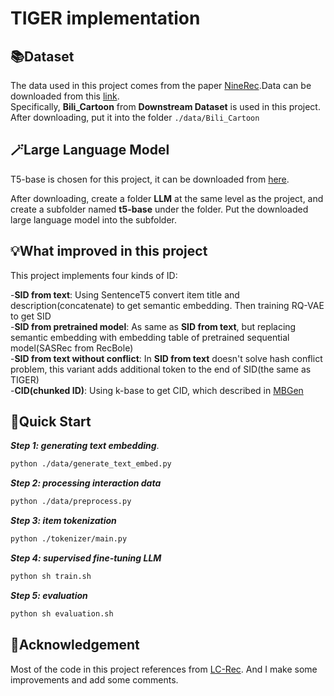 # TIGER implementation

## 📚Dataset

The data used in this project comes from the paper [NineRec](https://arxiv.org/pdf/2309.07705).Data can be downloaded
from this [link](https://drive.google.com/file/d/15RlthgPczrFbP4U7l6QflSImK5wSGP5K/view). \
Specifically, __Bili_Cartoon__ from __Downstream Dataset__ is used in this project. After downloading, put it into the
folder `./data/Bili_Cartoon`

## 🪄Large Language Model

T5-base is chosen for this project, it can be downloaded
from [here](https://huggingface.co/google-t5/t5-base/tree/main).

After downloading, create a folder __LLM__ at the same level as the project, and create a subfolder named __t5-base__
under the folder. Put the downloaded large language model into the subfolder.

## 💡What improved in this project

This project implements four kinds of ID:<br />

-**SID from text**: Using SentenceT5 convert item title and description(concatenate) to get semantic embedding. Then training RQ-VAE to get SID<br />
-**SID from pretrained model**: As same as **SID from text**, but replacing semantic embedding with embedding table of pretrained sequential model(SASRec from RecBole)<br />
-**SID from text without conflict**: In **SID from text** doesn't solve hash conflict problem, this variant adds additional token to the end of SID(the same as TIGER)<br /> 
-**CID(chunked ID)**: Using k-base to get CID, which described in [MBGen](https://arxiv.org/pdf/2405.16871)


## 🚀Quick Start

___Step 1: generating text embedding___.

```bash
python ./data/generate_text_embed.py
```

___Step 2: processing interaction data___

```bash
python ./data/preprocess.py
```

___Step 3: item tokenization___

```bash
python ./tokenizer/main.py
```

___Step 4: supervised fine-tuning LLM___

```bash
python sh train.sh
```

___Step 5: evaluation___

```bash
python sh evaluation.sh
```

## 🙇Acknowledgement

Most of the code in this project references from [LC-Rec](https://arxiv.org/pdf/2311.09049). And I make some
improvements and add some comments.